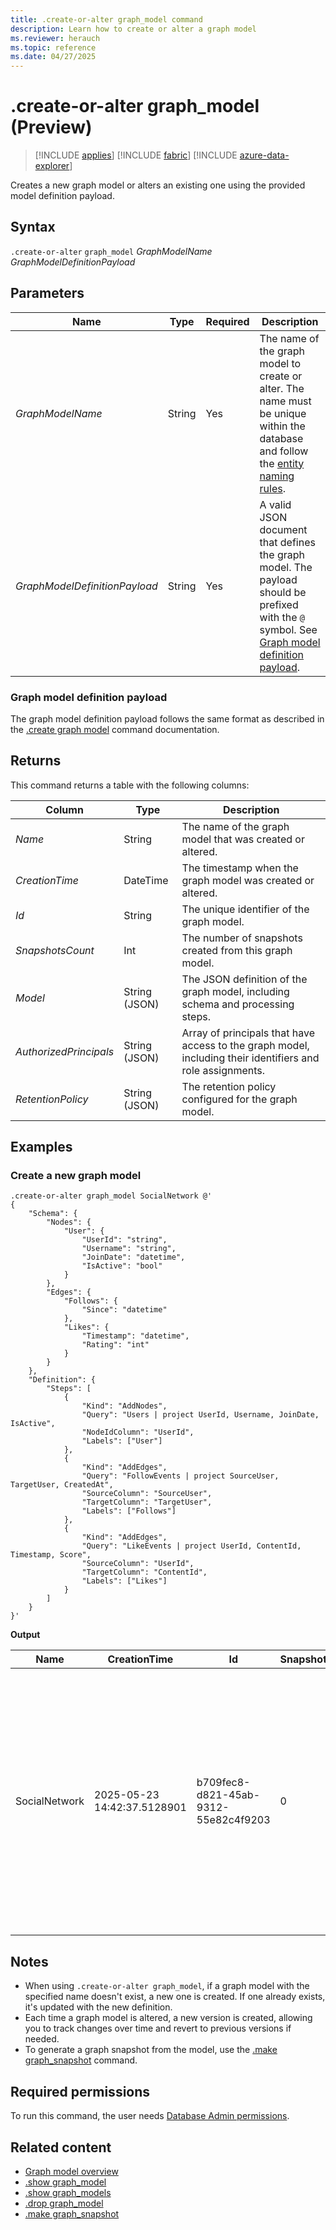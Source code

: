 ```yaml
---
title: .create-or-alter graph_model command
description: Learn how to create or alter a graph model
ms.reviewer: herauch
ms.topic: reference
ms.date: 04/27/2025
---
```


# .create-or-alter graph_model (Preview)

> [!INCLUDE [applies](../../includes/applies-to-version/applies.md)] [!INCLUDE [fabric](../../includes/applies-to-version/fabric.md)] [!INCLUDE [azure-data-explorer](../../includes/applies-to-version/azure-data-explorer.md)]

Creates a new graph model or alters an existing one using the provided model definition payload.

## Syntax

`.create-or-alter` `graph_model` *GraphModelName* *GraphModelDefinitionPayload*

## Parameters

|Name|Type|Required|Description|
|--|--|--|--|
|*GraphModelName*|String|Yes|The name of the graph model to create or alter. The name must be unique within the database and follow the [entity naming rules](../../query/schema-entities/entity-names.md).|
|*GraphModelDefinitionPayload*|String|Yes|A valid JSON document that defines the graph model. The payload should be prefixed with the `@` symbol. See [Graph model definition payload](#graph-model-definition-payload).|

### Graph model definition payload

The graph model definition payload follows the same format as described in the [.create graph model](graph-model-create.md#graph-model-definition) command documentation.

## Returns

This command returns a table with the following columns:

|Column|Type|Description|
|--|--|--|
|*Name*|String|The name of the graph model that was created or altered.|
|*CreationTime*|DateTime|The timestamp when the graph model was created or altered.|
|*Id*|String|The unique identifier of the graph model.|
|*SnapshotsCount*|Int|The number of snapshots created from this graph model.|
|*Model*|String (JSON)|The JSON definition of the graph model, including schema and processing steps.|
|*AuthorizedPrincipals*|String (JSON)|Array of principals that have access to the graph model, including their identifiers and role assignments.|
|*RetentionPolicy*|String (JSON)|The retention policy configured for the graph model.|

## Examples

### Create a new graph model

```kusto
.create-or-alter graph_model SocialNetwork @'
{
    "Schema": {
        "Nodes": {
            "User": {
                "UserId": "string",
                "Username": "string",
                "JoinDate": "datetime",
                "IsActive": "bool"
            }
        },
        "Edges": {
            "Follows": {
                "Since": "datetime"
            },
            "Likes": {
                "Timestamp": "datetime",
                "Rating": "int"
            }
        }
    },
    "Definition": {
        "Steps": [
            {
                "Kind": "AddNodes",
                "Query": "Users | project UserId, Username, JoinDate, IsActive",
                "NodeIdColumn": "UserId",
                "Labels": ["User"]
            },
            {
                "Kind": "AddEdges",
                "Query": "FollowEvents | project SourceUser, TargetUser, CreatedAt",
                "SourceColumn": "SourceUser",
                "TargetColumn": "TargetUser",
                "Labels": ["Follows"]
            },
            {
                "Kind": "AddEdges",
                "Query": "LikeEvents | project UserId, ContentId, Timestamp, Score",
                "SourceColumn": "UserId",
                "TargetColumn": "ContentId",
                "Labels": ["Likes"]
            }
        ]
    }
}'
```

**Output**

|Name|CreationTime|Id|SnapshotsCount|Model|AuthorizedPrincipals|RetentionPolicy|
|---|---|---|---|---|---|---|
|SocialNetwork|2025-05-23 14:42:37.5128901|b709fec8-d821-45ab-9312-55e82c4f9203|0|model from above|[<br>  {<br>    "Type": "AAD User",<br>    "DisplayName": "Alex Johnson (upn: alex.johnson@contoso.com)",<br>    "ObjectId": "83a7b95c-e0fd-4278-9ab9-c21435ea2673",<br>    "FQN": "aaduser=83a7b95c-e0fd-4278-9ab9-c21435ea2673;f5d01e3b-9a77-4970-b372-e38a3761c3c0",<br>    "Notes": "",<br>    "RoleAssignmentIdentifier": "ca831e09-f37d-48bf-9f6c-25038372019a"<br>  }<br>]|{<br>  "SoftDeletePeriod": "3650.00:00:00"<br>}|

## Notes

- When using `.create-or-alter graph_model`, if a graph model with the specified name doesn't exist, a new one is created. If one already exists, it's updated with the new definition.
- Each time a graph model is altered, a new version is created, allowing you to track changes over time and revert to previous versions if needed.
- To generate a graph snapshot from the model, use the [.make graph_snapshot](graph-snapshot-make.md) command.

## Required permissions

To run this command, the user needs [Database Admin permissions](../../management/access-control/role-based-access-control.md).

## Related content

- [Graph model overview](graph-model-overview.md)
- [.show graph_model](graph-model-show.md)
- [.show graph_models](graph-models-show.md)
- [.drop graph_model](graph-model-drop.md)
- [.make graph_snapshot](graph-snapshot-make.md)
